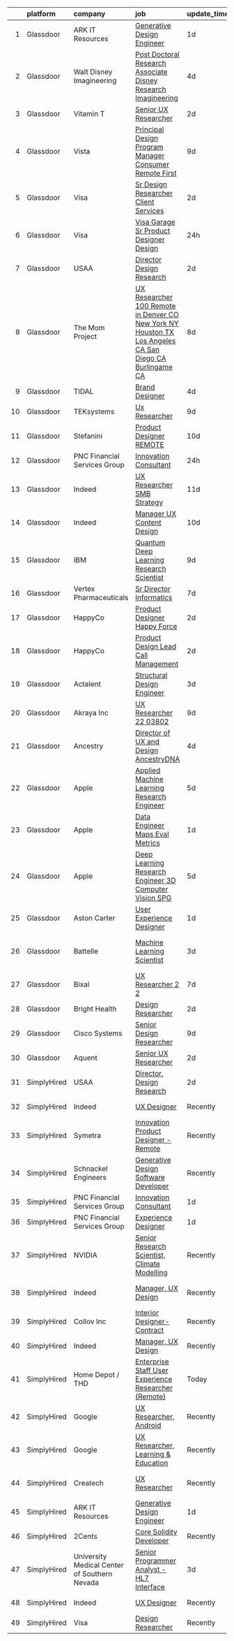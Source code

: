 

|    | platform    | company                                      | job                                                                                                                                                                                                                                                                                                                                                                                                                                                                                                                                                                                                                                                                                                                                                                                                                                                                                                                                                                                                                                                                                                                                                                                                                                                                                                                                                                                                                                                                                                                       | update_time   | location                  |
|---:|:------------|:---------------------------------------------|:--------------------------------------------------------------------------------------------------------------------------------------------------------------------------------------------------------------------------------------------------------------------------------------------------------------------------------------------------------------------------------------------------------------------------------------------------------------------------------------------------------------------------------------------------------------------------------------------------------------------------------------------------------------------------------------------------------------------------------------------------------------------------------------------------------------------------------------------------------------------------------------------------------------------------------------------------------------------------------------------------------------------------------------------------------------------------------------------------------------------------------------------------------------------------------------------------------------------------------------------------------------------------------------------------------------------------------------------------------------------------------------------------------------------------------------------------------------------------------------------------------------------------|:--------------|:--------------------------|
|  1 | Glassdoor   | ARK IT Resources                             | [Generative Design Engineer](https://www.glassdoor.com/partner/jobListing.htm?pos=115&ao=1136043&s=58&guid=0000018271f055c0b1dbeeacb511b5fe&src=GD_JOB_AD&t=SR&vt=w&ea=1&cs=1_32a54a64&cb=1659768952628&jobListingId=1008053488799&jrtk=3-0-1g9ov0lflih7b801-1g9ov0lg4joqd800-968b136550eb3458-)                                                                                                                                                                                                                                                                                                                                                                                                                                                                                                                                                                                                                                                                                                                                                                                                                                                                                                                                                                                                                                                                                                                                                                                                                          | 1d            | Menlo Park, CA            |
|  2 | Glassdoor   | Walt Disney Imagineering                     | [Post Doctoral Research Associate  Disney Research Imagineering](https://www.glassdoor.com/partner/jobListing.htm?pos=103&ao=1110586&s=58&guid=0000018271f055c0b1dbeeacb511b5fe&src=GD_JOB_AD&t=SR&vt=w&cs=1_bae2fd41&cb=1659768952625&jobListingId=1008044584534&cpc=7AD1D84939BBEEF3&jrtk=3-0-1g9ov0lflih7b801-1g9ov0lg4joqd800-2ddaf6e33b47204f--6NYlbfkN0DAFTyt7pbDCC2JPO79CSdi1dIb81yjczP5qsKcZIxgiYm3-7g-689UDqHItQTwke90ROn7vjihijr_YHBPqjURFmZ6Lk7FojtMZ5nEqRywbgPJq9Sth-_pAItFY_kP8T5uXB6khkgRheAmcoorCun9aFyEc5XeaXUwd19k3s5169REGqN2yTbb06m_4oKPC6VMh2Qx58H7dFSOWFXWumMrUNqg3Mf9GNh9trE2yxHsDXwxlClQeEK0KfrxMcMNFashGQcLOZeUpHJ5KMYXaUMx3bWmCXQjB9JbL7i7Xvcc974RmSEpgpsq3iqCe1wBjN_ooSAUUmDY3Fs9ngA3hT-AeJsIEXSUdsXUh0nKTo-QHf3ePCFMuWwnXLxqVqSmNN94nzeSurgyGKri110-_w2OBwVvq5jMTmRycXE8QXDUOyuucUW_K8zbfcHZIzmrej8%3D)                                                                                                                                                                                                                                                                                                                                                                                                                                                                                                                                                                                                                                                                                        | 4d            | Glendale, CA              |
|  3 | Glassdoor   | Vitamin T                                    | [Senior UX Researcher](https://www.glassdoor.com/partner/jobListing.htm?pos=113&ao=1110586&s=58&guid=0000018271f055c0b1dbeeacb511b5fe&src=GD_JOB_AD&t=SR&vt=w&cs=1_9763815e&cb=1659768952627&jobListingId=1008050982766&cpc=451933188B21919D&jrtk=3-0-1g9ov0lflih7b801-1g9ov0lg4joqd800-1200f6927eaa51f5--6NYlbfkN0DMrcEu7yrtATojKJA7cEzGQ3FdRGWLh0CZQInL4ECGI6k5tN82kdM0OKoro5eXmjo25juUC15Bn_5FvpvryvsrTLUL2oDjCcrQC04tAygTwCOHWWIXXUrE7H70wm1oIINCoA90hGUIv0GH0S6mX26R4nvW9OaQClBfjsAi7lh3io4fNovvQpQzYc4pwSE5y-7fmKjWs7ILdMnrrJ1emBVEJafLBwfSRDAozcUjS4FNScUgrbpSChnnhY0GCVO5EJxyesIoLSgF4-mPdco-dyOc8QV-cvtompx8OiMV4eQA_sR6pXpryiSa8Qyjyae7W8OF2Sv07iH14ZhTm4GqOiWS-dfTdB7-IqEOLvzP44eMbqV3NBRChf6HQAUqtPY9GriZUwrlWm-XlQTW2ro3wSK2I879MSRU37RHoFmNjewL8QbZaLcutkYzEhNtjN1BaQTMbZwboV1BvhJGINtJp8aNNLfTuKidKU0%3D)                                                                                                                                                                                                                                                                                                                                                                                                                                                                                                                                                                                                                                                                                                  | 2d            | Remote                    |
|  4 | Glassdoor   | Vista                                        | [Principal Design Program Manager  Consumer   Remote First](https://www.glassdoor.com/partner/jobListing.htm?pos=123&ao=1136043&s=58&guid=0000018271f055c0b1dbeeacb511b5fe&src=GD_JOB_AD&t=SR&vt=w&cs=1_f5e938e1&cb=1659768952629&jobListingId=1008034205628&jrtk=3-0-1g9ov0lflih7b801-1g9ov0lg4joqd800-f502aeb0c6886b71-)                                                                                                                                                                                                                                                                                                                                                                                                                                                                                                                                                                                                                                                                                                                                                                                                                                                                                                                                                                                                                                                                                                                                                                                                | 9d            | Waltham, MA               |
|  5 | Glassdoor   | Visa                                         | [Sr Design Researcher  Client Services](https://www.glassdoor.com/partner/jobListing.htm?pos=130&ao=1136043&s=58&guid=0000018271f055c0b1dbeeacb511b5fe&src=GD_JOB_AD&t=SR&vt=w&cs=1_48e68f8b&cb=1659768952629&jobListingId=1008051878269&jrtk=3-0-1g9ov0lflih7b801-1g9ov0lg4joqd800-f3715a218eaf81a4-)                                                                                                                                                                                                                                                                                                                                                                                                                                                                                                                                                                                                                                                                                                                                                                                                                                                                                                                                                                                                                                                                                                                                                                                                                    | 2d            | Austin, TX                |
|  6 | Glassdoor   | Visa                                         | [Visa Garage  Sr Product Designer  Design](https://www.glassdoor.com/partner/jobListing.htm?pos=118&ao=1136043&s=58&guid=0000018271f055c0b1dbeeacb511b5fe&src=GD_JOB_AD&t=SR&vt=w&cs=1_95cf3d70&cb=1659768952628&jobListingId=1008056562366&jrtk=3-0-1g9ov0lflih7b801-1g9ov0lg4joqd800-0a5e54895d7598fa-)                                                                                                                                                                                                                                                                                                                                                                                                                                                                                                                                                                                                                                                                                                                                                                                                                                                                                                                                                                                                                                                                                                                                                                                                                 | 24h           | San Francisco, CA         |
|  7 | Glassdoor   | USAA                                         | [Director  Design Research](https://www.glassdoor.com/partner/jobListing.htm?pos=101&ao=1110586&s=58&guid=0000018271f055c0b1dbeeacb511b5fe&src=GD_JOB_AD&t=SR&vt=w&cs=1_feadd0dc&cb=1659768952625&jobListingId=1008049852866&cpc=036CEF58F9688075&jrtk=3-0-1g9ov0lflih7b801-1g9ov0lg4joqd800-90a87cf306276f48--6NYlbfkN0CdTBpsLrhs4IwmIsoO0brdHaF9POTtXIeJjdlamKYQ_OhglXXDFJZTh11Z6IDPRXVH68XG58n7NBwcA49i0mmSQD6ZN9kLtmiJKz7yk-9PP_h419OgX5Hj-iGbw3DthY2XURAyYwz3t39lPWxCaMW_bI0neEUpgdZ3dpnFmLZf8eONuvpZsdpYD090sIEWQ2SM5USM9pBPXSqNLyRiRbK8pRgibccSt1xSTTcYgCT7G0u77f2li4FnRCrvq-UfXuNnv6eCcK_7lM-KF96x5Q1lR0vsBFw_6ufrIWvE_h7xhVmp6TBnHPE9hQTJmJdNYmYKl1RAIJ61m9oNgZMRLefFYlN9l3eSZ8VlqzaoRwZkR_-DBX5wi3ANxRPWD7YnSLW-77-3wH6j_zpoGitp9Ofze_GayJKrLGrLPMESDSQTIYJUPY9LVKQZ)                                                                                                                                                                                                                                                                                                                                                                                                                                                                                                                                                                                                                                                                                                                                           | 2d            | Colorado Springs, CO      |
|  8 | Glassdoor   | The Mom Project                              | [UX Researcher  100  Remote in Denver  CO  New York  NY  Houston  TX  Los Angeles  CA  San Diego  CA  Burlingame  CA ](https://www.glassdoor.com/partner/jobListing.htm?pos=104&ao=1110586&s=58&guid=0000018271f055c0b1dbeeacb511b5fe&src=GD_JOB_AD&t=SR&vt=w&cs=1_016e4a65&cb=1659768952625&jobListingId=1008034968036&cpc=D3E44275D43A938E&jrtk=3-0-1g9ov0lflih7b801-1g9ov0lg4joqd800-67172432695b284b--6NYlbfkN0BDp_epf89aHDQhKpPegNJQ_ldQpEFZQsM9OcONMGxWx6pU56EKHF58QjVdAUvn2gXbir20QHWRLNwdvRc3_NIGqJ-s9orVohzQ1eBZAEMF8feyYqvQOp_ymqfL4B7zGZu4pnTpy7cWuCNrkPyTgz6AUWGiur08UrlqpByqfLO4_6Q0VWQySabg-qBtAHizrb-mLDdsGSHL0bKPT5YuuRVo_bh7xwXzMTa7AdjM6WQTImRvlh2R1I9V-zGkN_MQeXgS6FTFt6LI33qUyNpfz4QutMIml0fi65l47Cl6RKLYPN4fZRV54uiTVmXBkvEdH5EUkCG_JQv3UhGGz62rmb5sAACzhAPCVdNyTUwwsPWc2S3NcAYZaLAYgQ4d3ZVqO9E-FNnc3wrO2zX_P2sshnuxtb434xc4Izm6yV7L_Ie-DGIiQgpfp5Ix5XYCayNhnkAT_ENofpmFspr_86b6plU8a4-Pm20lGNlVSfAyP0NcdeLl-xIkaOFUXfjscAk5KCV4Dp3ikfByVFkW5-tcOYad0wK8wlK5XYRXPXYYebg9o1pPQ2Extp6DpSWLd6hdVKl6WXj7img7JA%3D%3D)                                                                                                                                                                                                                                                                                                                                                                                                                                                                                    | 8d            | Houston, TX               |
|  9 | Glassdoor   | TIDAL                                        | [Brand Designer](https://www.glassdoor.com/partner/jobListing.htm?pos=117&ao=1136043&s=58&guid=0000018271f055c0b1dbeeacb511b5fe&src=GD_JOB_AD&t=SR&vt=w&cs=1_8b8dd514&cb=1659768952628&jobListingId=1008046109956&jrtk=3-0-1g9ov0lflih7b801-1g9ov0lg4joqd800-eaaac7ea9afa7278-)                                                                                                                                                                                                                                                                                                                                                                                                                                                                                                                                                                                                                                                                                                                                                                                                                                                                                                                                                                                                                                                                                                                                                                                                                                           | 4d            | New York, NY              |
| 10 | Glassdoor   | TEKsystems                                   | [Ux Researcher](https://www.glassdoor.com/partner/jobListing.htm?pos=114&ao=1110586&s=58&guid=0000018271f055c0b1dbeeacb511b5fe&src=GD_JOB_AD&t=SR&vt=w&cs=1_e807cfe1&cb=1659768952628&jobListingId=1008032487078&cpc=2CAED5C921A5F994&jrtk=3-0-1g9ov0lflih7b801-1g9ov0lg4joqd800-d656d344feeb4a92--6NYlbfkN0AuKz8EBO1xHDEL7V2YF9xF3dC_I9B9i-Zw2Jh8clPMK3KTieKealHQMRxLfyLBLKLdEliJ1Fs7rgX_S3Ls3-iYG2waJ0ZV1KLZ6u1bFWfMkvTyQvTRUNcu7aCdV2ovoJQ48lK2Li0Jzq-KBW022abWu4FyExau2TeoVw-Daw1CvRfvyAoOlHFRpPFy3jRXeI4vVYiURoR0fhAanzNPMknVSzXDOBFOUy0Xr1dT5CUc6Rs1h7hoKacCtJolIQ_ddVUs48CHyk1kIrDV6ht3PRepqqp2C7v6eXFFSldf1cyePSbLfLps8ScSePYwu1kTq2iYHDrv0YDCLvag2F8S9_OMuoYDH6uDySrOUfxT2tsVaAoKpgUQp7bbDbabTftArENoogCmWPT08oInd5KlKvzi69rkq9ObhTLyGGGJH0tu-gaxdWvunXbUwk4byGe4H-gvu8KghSRM5ztQ5gxg7r_PPllDoRRCBfvsc7xmDdgyS4hEg9h9XosojSy_AZylufZefdGjy84LsQ9nmag3RKzMWBttbl_NOMzRNQd4XS_MZ9dk8HwLRYa__pro19G0lqyUPQfha-UzHiSNrLAsqKbQSg2EMXsuwfwD7ecYmWmEw-4sIGCI_y5mGzV8U6S14eb12jGA5VMxDVK4rqR9alepr9fJny_ej3LPGqS2Vji4E8B8qKbrKCZHRso20ESwBsH8rbnScJCv6eCSGLtbR-0e7jqYIdCSoc2WXtuL0Cs6nkTWTA6FgK4LDH5jBTOttWp7tME-lF0BD2tGIcfXOLkDONUuyhe3cNNVGh1nlzJogYnn0AVF1awQnNSJNOk2mOHz94eoyDHKgB8OwLYzL-TiQn-x_eMp5YCH84j9EO7DuaBXCeRVHESKFi7LhN7XNAoEpsKCAuLjL6bZIYCPsaUZlGa21WhY_gY%3D)                                                                                                                                                                                                                                         | 9d            | Cincinnati, OH            |
| 11 | Glassdoor   | Stefanini                                    | [Product Designer   REMOTE](https://www.glassdoor.com/partner/jobListing.htm?pos=122&ao=1136043&s=58&guid=0000018271f055c0b1dbeeacb511b5fe&src=GD_JOB_AD&t=SR&vt=w&ea=1&cs=1_be7bdf3c&cb=1659768952628&jobListingId=1008031185723&jrtk=3-0-1g9ov0lflih7b801-1g9ov0lg4joqd800-603b02cc24df940a-)                                                                                                                                                                                                                                                                                                                                                                                                                                                                                                                                                                                                                                                                                                                                                                                                                                                                                                                                                                                                                                                                                                                                                                                                                           | 10d           | Remote                    |
| 12 | Glassdoor   | PNC Financial Services Group                 | [Innovation Consultant](https://www.glassdoor.com/partner/jobListing.htm?pos=108&ao=1110586&s=58&guid=0000018271f055c0b1dbeeacb511b5fe&src=GD_JOB_AD&t=SR&vt=w&cs=1_4cdf1111&cb=1659768952626&jobListingId=1008056321623&cpc=3DB599BF2F4828F0&jrtk=3-0-1g9ov0lflih7b801-1g9ov0lg4joqd800-9b16b100b475bce3--6NYlbfkN0AMofH_6zXbiqn6xehDj89HQNfpf30LHk40Y3Yl5cZTpm-EXukPQNet_K9MQV9Co4zB5-CLeFe1eEEtPpWVTI1cJqY3sZYgc0n7HcNKnXMTw7YFY6RPu4RLPyva7rZqLLLm2DegVDwL-KUrxbvmkDnoV3JGW8Adxb4qwk87ohYICIzL0RxZSbXKvQ1cWlRr0GrsBfojIHhxw_4bWCOH-D7m3-kV09TohdbYUNt92j2ePy1xUc0xnnCfOz7VcCibCe5fk6CHfKk3KWTEqkoADxyV1KISQPwOj2P18IM1bd5kC2suty4jk5O9Z7cuTnGMlping7HEHZlv5pIJo5VRmBhQUoOmKOjFfkfI5gZuTrwHNvtaGKoE3duyBKy8OvFn6v1KHJ3nZqVqGMxZT9ZPQ6B7r5O7jnID9S9KWRxY8o9wdh_x16I_xuA6W-oTbnfQbaNn1zjxv6dsEib3bav0GMO_fs6obp_Vr5PWOhxTzlvuX6Wj9MZxe_A0H95LVULvr2hybQpEKbn8Ka8SHcekgGBs4qWOMyugoYKZt1lRQaSHoYLSMsZjZXTMOlTn7TDbDX-_lGimulAJsFOPNCW0iOASm3cuDmKJPZWnku1mzRaTmJYkb6bFB-PcR7XNzTjPD21Lb0AZSWJBg3wZV-b56cqvR698szkm1r3SLfUP0gZGOsr3qCYNyweOdJx8CrdYdca77M28mOJ5C6zLDnkzw4ru0YjXEtD9JLRDo_AGlEYDNya2ncN-1aBWo0TdLE1h4lDPItEvZUol9Qiu1ycxLP-WyVxpsFWMudTt1d7x-Orfr8UJ6fgXu14w1duPnHt4c1kizivbxJW-biUBPiqe4UvtW8MZ7jZO9wCo4fj-dhUvbBF8EN2yF9M5tTxunhlroGZ217ebYjaDXB-hO-XVehdMV8nQx1PM-uNviUKkx6Tw4pQaCn0Ida_mPJNT2i6R5lE6mmH_T0r4gmQLXSWyy2RNep5EdWO1LSt1HYgOt9SNlFCi-KCxGyjfXr2soj39QTiIaQQRTshV6QquKn4EwttgStSVlZ1Z4AOUhA3QSLk7grVzQBNrCo3250tRpPudYbViYXv7CSqbpmrm4GCHgt6iGzHTItzD8cF6TX_wRPg_6xbIZuYB4Hhz6j8OpN3Rz1o%3D) | 24h           | Salt Lake City, UT        |
| 13 | Glassdoor   | Indeed                                       | [UX Researcher  SMB Strategy](https://www.glassdoor.com/partner/jobListing.htm?pos=105&ao=1110586&s=58&guid=0000018271f055c0b1dbeeacb511b5fe&src=GD_JOB_AD&t=SR&vt=w&cs=1_a0b37d46&cb=1659768952625&jobListingId=1008028151469&cpc=3DB599BF2F4828F0&jrtk=3-0-1g9ov0lflih7b801-1g9ov0lg4joqd800-36ca236a5a045261--6NYlbfkN0CiRNM7CVr8YueLFKlzwbFWI0o7IjV438l4sVrvKZ0flpURU_mqoI8EbsK64YRr3OBmXK5c0D_VIq-XAz-SijDLcgxaAEZ1LGCz0647mMt3IKGcnLZeJ4XsnVD6rI2ODiyjHnq36ZPOWJj9mBHyqJyUTJasZe8jUOgx905CZfEUHmGuSwNOBd25DOttNKT-0-sEqP8v3Xcq4nP4-oWH8pq6UDUodeOMKHmTDumk6cN1ImpwiuXdsYlK4mc_T6TVi9MVg8rQbtkr0YA8-MNlbT8yA1wYaSHKP88uPDxTlI3pUsAPSS_FERsMfkZdwVVaQGDU9at8muf6yqX-7UK9dEnVtB2gelQ0kSd_QXUQNHGqwQIF6OjvSmducEKp5bCJXwhxDbEsYK5Oqot34QRQ_mCRpIErXMmU9nz0BpKS5k8dHCoqU44Jf0zLOlITB4bVsGhK0qlr1LHAty7bXJEjZ3LbeTXZ0jQNK5jIVEQWVtf2OYPQr5V5byXcDVGTZnLlDGjV8p-fdqwpDeYTcTthapLm)                                                                                                                                                                                                                                                                                                                                                                                                                                                                                                                                                                                                                                         | 11d           | Austin, TX                |
| 14 | Glassdoor   | Indeed                                       | [Manager  UX Content Design](https://www.glassdoor.com/partner/jobListing.htm?pos=106&ao=1110586&s=58&guid=0000018271f055c0b1dbeeacb511b5fe&src=GD_JOB_AD&t=SR&vt=w&cs=1_650639c1&cb=1659768952625&jobListingId=1008031262648&cpc=B101C867B3EF2D75&jrtk=3-0-1g9ov0lflih7b801-1g9ov0lg4joqd800-39b9ab4c9d019023--6NYlbfkN0CiRNM7CVr8YueLFKlzwbFWI0o7IjV438l4sVrvKZ0flpURU_mqoI8EbsK64YRr3OA0NewwLze60yEDedzF9qHHqQHfeFOzmCmqCIrsGBS_xCQvMOy8qcuRd9aSb28_VWMW0XNzPbEQWLkG9B-0gogUQBQMDvYLaHbbFXi5KssPqfdnSEIiDidqfL4pU31OGgIOZU1VGJVU49JWEclaYOcjwNv0OyS7ltZGVc2qG6kNVskUpM8EA83HAsr-NEvGg3tXbC0d0Q0aN3NpScDfvObjlrTurtR7odOvrbtye3UY43syb-u4JwqIk3GKi1QAAqGm4StuzKnNZzMnJAVrMT0M3lHUeeNdP_fgfTAqYk2rVwRKtQBDw8NQ1DZ2bg77gPg4sINiXz36NYVnazovrbcYakx7VM5AMj1dpg1yfPE_T5yxfwd38rjKQS8mFNxQuTht48zMSRJnq6GzR4y7WFlp8d-Oq73ufC8IFVWiiSf3BRvNswivX6eCYxUsReHbS_VK4E4PcPR_gNwUyKLIzSn5)                                                                                                                                                                                                                                                                                                                                                                                                                                                                                                                                                                                                                                          | 10d           | Seattle, WA               |
| 15 | Glassdoor   | IBM                                          | [Quantum Deep Learning Research Scientist](https://www.glassdoor.com/partner/jobListing.htm?pos=127&ao=1136043&s=58&guid=0000018271f055c0b1dbeeacb511b5fe&src=GD_JOB_AD&t=SR&vt=w&cs=1_a303e416&cb=1659768952629&jobListingId=1008033244593&jrtk=3-0-1g9ov0lflih7b801-1g9ov0lg4joqd800-4e1f548f2b7f8637-)                                                                                                                                                                                                                                                                                                                                                                                                                                                                                                                                                                                                                                                                                                                                                                                                                                                                                                                                                                                                                                                                                                                                                                                                                 | 9d            | Yorktown Heights, NY      |
| 16 | Glassdoor   | Vertex Pharmaceuticals                       | [Sr  Director Informatics](https://www.glassdoor.com/partner/jobListing.htm?pos=102&ao=1110586&s=58&guid=0000018271f055c0b1dbeeacb511b5fe&src=GD_JOB_AD&t=SR&vt=w&cs=1_b933fa34&cb=1659768952625&jobListingId=1008038636642&cpc=9FFE37255B2C047E&jrtk=3-0-1g9ov0lflih7b801-1g9ov0lg4joqd800-8c6666baebe0c308--6NYlbfkN0DLSkztd4vtTiXJqeHSV6FQdAfV6v4UgVauYgd-fEjIKzcBdXAyD1pAqBYN21JT7FRNkXQlVRWH2X5r23gxL7hkcXW29DF7uqYarHl3-kBnk9wiy9VUUwrfFDE1bbGq-3WotvgzURLlkFs9D6HE7sYjcXuvRYf1-nGtTBsFro9MTPezzp9x4RRY6p5SlSuVMmtKenIXb96m5MWw0DmP3On9UMe-AdhncaovHaB-T6MSqMX9HVd2RwXHmjUKbxcYUsji05fAOL5w5yaFCh1yC3kdQZkE5auV8cfIVvo33IpP4I0a1jX9bYvEPUBc-PE0c9mAuS0E4a6dr4W39pxibkgVxMGD_ErNBo65Mx6B5mdwEaLY5FuZSB_fTZ7TViFnGBq_MeSfuTYb4f6sXw9QD_ULMK8o_pIf9jEIeYwymRjFmtGQzFNB6vifGFX6mwmhioRg13IFTEjddB1_ys-77dqPX5ZPDXd7_wuOHVQPDN9uuXlyYBzsR-JrYoHyufqLjl5js-P6bnytxhhnizBe2L1e8CNxXS-fX9fwtFDmGa93Nae49H5-C_fO)                                                                                                                                                                                                                                                                                                                                                                                                                                                                                                                                                                                                            | 7d            | Boston, MA                |
| 17 | Glassdoor   | HappyCo                                      | [Product Designer   Happy Force](https://www.glassdoor.com/partner/jobListing.htm?pos=121&ao=1136043&s=58&guid=0000018271f055c0b1dbeeacb511b5fe&src=GD_JOB_AD&t=SR&vt=w&ea=1&cs=1_b82f3aa8&cb=1659768952628&jobListingId=1008051268876&jrtk=3-0-1g9ov0lflih7b801-1g9ov0lg4joqd800-593a1be306523794-)                                                                                                                                                                                                                                                                                                                                                                                                                                                                                                                                                                                                                                                                                                                                                                                                                                                                                                                                                                                                                                                                                                                                                                                                                      | 2d            | Remote                    |
| 18 | Glassdoor   | HappyCo                                      | [Product Design Lead   Call Management](https://www.glassdoor.com/partner/jobListing.htm?pos=124&ao=1136043&s=58&guid=0000018271f055c0b1dbeeacb511b5fe&src=GD_JOB_AD&t=SR&vt=w&ea=1&cs=1_fc4d603f&cb=1659768952629&jobListingId=1008051268890&jrtk=3-0-1g9ov0lflih7b801-1g9ov0lg4joqd800-d64db073e1c3b8c9-)                                                                                                                                                                                                                                                                                                                                                                                                                                                                                                                                                                                                                                                                                                                                                                                                                                                                                                                                                                                                                                                                                                                                                                                                               | 2d            | Remote                    |
| 19 | Glassdoor   | Actalent                                     | [Structural Design Engineer](https://www.glassdoor.com/partner/jobListing.htm?pos=110&ao=1110586&s=58&guid=0000018271f055c0b1dbeeacb511b5fe&src=GD_JOB_AD&t=SR&vt=w&ea=1&cs=1_2e2ab25a&cb=1659768952627&jobListingId=1008048431995&cpc=47CFDC01B3F81FAC&jrtk=3-0-1g9ov0lflih7b801-1g9ov0lg4joqd800-35b80ecf5ff04e22--6NYlbfkN0ChYVx_I3yfZ_JDY3EFoivtqvi_stwnZ_kRt8Dowt_l_d1ydueao4NE-oUleRJ4yhh9Ywy-xjYtl5aidogT6pt-_1WE88OX7VtaqLbkgcDMI0hZcPmKzu5bnIgtTDLMd5PmAuYMOKvSEfttCC5TvJ3v5c-yxRC5tF9rTow-tL0dvZwIM81jHkZMp2pZ2n-WNycoX7jEWYd0BJi6Jt5C9RkkzZ2f1ohoZM5KF8lE00isI9-QgWA5n-FtQbLSNJHNzvTpo1ck1rnDXp1NvMla3hLqofvieGvfaCQc4I_-8AOQFjAZXQ-Ul3fh6epV3K0Uc08Z9ZGGsiYrnWse8fNDKwLrUdVp_U-zlYKJXwzkp3YnEElSmK0Mx55BTcjlUlgr0W_XdOlRwwQgTmtZGzhRxGtv-qesaiR77aSsOJUmd43hGMJWUYAAjSpUrPNnIEn1wa1ddfegOAgfEppWpPlt1O67mZwiMxzKJmDfZFSDbuT0lAWVYb1sISXl64ev9Ax-y0Y0UVTLM_T6UoM12gt6tQRM1h8yn7P1MuO6ryVDkIZhSbp9RlE5z6d17qR86YEigrZl0STEcyTPUtnqDB0uvPdIWMW2Vn5FLSe4GPInhpi0J1qIllebrsupv7iKWJz779qoSwkbtk3EhZ3KrPCNcAhKtS0ZJ4jpd7gY1poKWmyJwsClD8zKlvKWlVNBz6mp99YHCPZB3oOjIAuDj05-KFNoP5d-LqLSUqiFNmiuGVPTeyKWA7pTxy0BJqv9IZVwWyy5Nz_8nm3sXgYC_BanExnNoC5SBTpjmScju0-WtKhx39k3UAoLZ-70JEKXxEETf0HV85MtH3trEyaE6F2ojs4tC7As6eZeOTqYEJh6Tcl_wWGoi9lz9ChhNgaoLc8O0usuHPOCLhG8FAmxZv7RNQKoDT1nNwbLB62ARJB6oKP6e06a1tOvDrxt4CiRNDCCzF_FvyfYFULSZsiCPlrsnvxCRpESrLA3Q0Y%3D)                                                                                                                                                       | 3d            | Ridley Park, PA           |
| 20 | Glassdoor   | Akraya Inc                                   | [UX Researcher   22 03802](https://www.glassdoor.com/partner/jobListing.htm?pos=120&ao=1136043&s=58&guid=0000018271f055c0b1dbeeacb511b5fe&src=GD_JOB_AD&t=SR&vt=w&cs=1_d758c8c3&cb=1659768952628&jobListingId=1008033552694&jrtk=3-0-1g9ov0lflih7b801-1g9ov0lg4joqd800-db53e58057eee83a-)                                                                                                                                                                                                                                                                                                                                                                                                                                                                                                                                                                                                                                                                                                                                                                                                                                                                                                                                                                                                                                                                                                                                                                                                                                 | 9d            | Mountain View, CA         |
| 21 | Glassdoor   | Ancestry                                     | [Director of UX and Design  AncestryDNA](https://www.glassdoor.com/partner/jobListing.htm?pos=128&ao=1136043&s=58&guid=0000018271f055c0b1dbeeacb511b5fe&src=GD_JOB_AD&t=SR&vt=w&cs=1_c230868a&cb=1659768952629&jobListingId=1008044851693&jrtk=3-0-1g9ov0lflih7b801-1g9ov0lg4joqd800-1d8aa8e8be930221-)                                                                                                                                                                                                                                                                                                                                                                                                                                                                                                                                                                                                                                                                                                                                                                                                                                                                                                                                                                                                                                                                                                                                                                                                                   | 4d            | Remote                    |
| 22 | Glassdoor   | Apple                                        | [Applied Machine Learning Research Engineer](https://www.glassdoor.com/partner/jobListing.htm?pos=107&ao=1110586&s=58&guid=0000018271f055c0b1dbeeacb511b5fe&src=GD_JOB_AD&t=SR&vt=w&cs=1_b5441804&cb=1659768952626&jobListingId=1008040016952&cpc=9DC6E4D8324653EE&jrtk=3-0-1g9ov0lflih7b801-1g9ov0lg4joqd800-80634c36c4f4b8fe--6NYlbfkN0BvKrLyj5gPmtZO9T8euul8TCxuuKNOtzRJOomxnwSEodTz2Bc-sPZl8WPllYOnI2jf4S4gHxb_xZ9S6tAcwRgiAvfl-FLhQWxMOk2aQ5WNRGZUF1RL6UTlOl9uoOZSsi_TYpJbJpWxkQB1ILyD6bDCnTL8Fy4LK8CPlQLejhrXiT5n_rENnEJe8Qysnp84WNWP-hdS5-z3hdqlLZSrUH0rN8FvX0Pcp4Q7vuTYTTPrZVB9UDuP2_pr7rbGi2GoZpJnabheKq199ngEGkQLfxPii9PcFfHmH31LErfJ6K1mWVw6q3q92NRNNaTs-udMo5zq99NYkOCRjHMXCuy7q3RNv9fnJvGtJThN2GkMyvCoGjuk_eguJA7jC_kyxu0au4qkeaxG1hm0aYp7BezLkwf3GdH8ofyjzNLqZw3h11eMVgK_qn3vZNHt0WCeeRXUZNy-5HGZ3lA7vbrvlGc1up9p87ERfJpTkuctnIyqZ-TEX2_D8FiAbH1ZUrUbAUytUhSHhb-x2183i8nZPb6kpkR2qnz5E3KuX77CJDUnXjRq85F_su6Gxnus5-b6AR9Cva4w3-Q26j-CXlEyMQqgS2DlX8fDACGenykASLKa1t1_AAT4L3aX5rWIne3QEdGHMXiGtFyEj08myaY5zxvnjEQD3Lg2aR6YZpR4bhJOQry2V_bOUxQ25O2TivRlZqHwLiFU5UflHiTnZWUuRL3TiwI_M_HpEhKk7Gtzwlh9Xe4gGAEQU5Z1bsVv0y9dFpIRBSuzoUYqMTwIMEfAULZ0bnl_HmmuhMNYeSMeNo9RAtxxVW3xxzaEqS-arP-NX0dT8KSXA6_wK_HYFW8aZxVk5be_49CS0xPUO5B8t-69lYj3HkOCoHvHiT2rn8DD5ois85yr5jaT9mixv8FpBfW82oI2L9P3oGTPKcuZ4G_fgwT1hwUMe0T6pi74Lwb5C1LtmDksBIH88Y0qmGVUuw7OxFNt6cHDZVUFFeHrSvTpgO9A-w%3D%3D)                                                                                                                              | 5d            | San Diego, CA             |
| 23 | Glassdoor   | Apple                                        | [Data Engineer  Maps Eval Metrics](https://www.glassdoor.com/partner/jobListing.htm?pos=109&ao=1110586&s=58&guid=0000018271f055c0b1dbeeacb511b5fe&src=GD_JOB_AD&t=SR&vt=w&cs=1_81b52c06&cb=1659768952627&jobListingId=1008052189557&cpc=8795CF9063CD573D&jrtk=3-0-1g9ov0lflih7b801-1g9ov0lg4joqd800-8cc301145b108724--6NYlbfkN0BvKrLyj5gPmtZO9T8euul8TCxuuKNOtzRJOomxnwSEodTz2Bc-sPZlt2Zgji_QUXFUujvrD69HkJ92zgYsOxSI6AUxEMsTN40wqiJNuk9H99kWje5zxxm38TYihDyPX3m2n6k74TGd7U47kzdwvTOBYAWEfRvCiDCSx3QQRKGMkVIOYSoM3iebYu1sMfbSG7bpL53xG5Ke4UPKH1lqQn3BkPsDRzHbvoHcC0gukevevRP3tavstaZxRQsATVK4N9RKT_UaOLpGwr3Y6QlEgdWGvYEqSvC2VHWNfw5a2bLb-KpjyphE5tIPJiC74wOze_wD7NgkxZ6CvtN-4c6iPAaU2-zE-3FdCNKSrqr0lMbm-pHxjpCobnoT5Mg7Jfd4XQUaUFSpevpzd993CCK8P5OoXHOGppvVxG8E4_4Ok1qivhN9cndi4bCF6UusMoF-RxmkjoCVawG5NOxereTVz_vD32YrOpnHIikgQA7Fr6dQzcWYJrWdx94aB1uJ3Pi-PR_i0pPT2yLVTVL591nknhvrJvsO6Q5k0zhrJABWn7dq36PySsmibfmlSWjmPDmmPgPKBoLvuOEPVeE8Fu6WH7ZWPExHMHh1U0AyO5g0Ph29aD9h5Tvf7Z38ODaIx0uf0cTpU3sSUalPUX721wpF3X3nq8myqfSAfFpXUtYdDN58cMaZjYcUsEd3s5xoh1Mg4oEUT01KMYQDVC4BYrCcb66wU3tTWCULNbAgAbviSD3qXBj8EXDit4lCZE6r2FhVJS1WqyFdqinhYa713KSV60v5vSBS_DfXZmYTB6Gso5ZrEJmHb9gReckwTmKVTJ0ThFdujYGJKCmTA1TcHN5xK0h1_PE_O3-5CfbpM7-2m75gA9BrZrDzLFb_fLdYUDw2bs4Uy7AIMXJgwZk72F-OEG4cJ8zUTGpqICWThawXbh9m3rWTK0Y-88d3CxO3nTP-mVfwi25kyXJC-thRMK4OTCVa)                                                                                                                                                                    | 1d            | Cupertino, CA             |
| 24 | Glassdoor   | Apple                                        | [Deep Learning Research Engineer  3D Computer Vision   SPG](https://www.glassdoor.com/partner/jobListing.htm?pos=126&ao=1136043&s=58&guid=0000018271f055c0b1dbeeacb511b5fe&src=GD_JOB_AD&t=SR&vt=w&cs=1_b5a58c36&cb=1659768952629&jobListingId=1008042613473&jrtk=3-0-1g9ov0lflih7b801-1g9ov0lg4joqd800-f7150ef33d2e42fe-)                                                                                                                                                                                                                                                                                                                                                                                                                                                                                                                                                                                                                                                                                                                                                                                                                                                                                                                                                                                                                                                                                                                                                                                                | 5d            | Cupertino, CA             |
| 25 | Glassdoor   | Aston Carter                                 | [User Experience Designer](https://www.glassdoor.com/partner/jobListing.htm?pos=112&ao=1110586&s=58&guid=0000018271f055c0b1dbeeacb511b5fe&src=GD_JOB_AD&t=SR&vt=w&ea=1&cs=1_1fc33c13&cb=1659768952628&jobListingId=1008053786189&cpc=F41FEAB56D215062&jrtk=3-0-1g9ov0lflih7b801-1g9ov0lg4joqd800-5e957ba5b4b46f4e--6NYlbfkN0ChYVx_I3yfZ_JDY3EFoivtqvi_stwnZ_kRt8Dowt_l_d1ydueao4NEv8X4QANiVn9JD5vvckC5i6j0rfTBqpcgvy67pi6iZNUP5V4TH5-RhQfJ11Bqifcd3lodHg1crcsyRt1zhCtqBW2yUB667GHysvFzVzXlu0FrQVEsPUdBoCxalFU2sA6UWRKlCpq93Y0eFC0BYeZfDWv8Y7E46zL2BsZVHcT6WvXtrjlJvI09OK6vwJcn9hlzVYhb9H1rYpTwabxkqkUinu9z-X_K1X2YHvyz38Y3qEW4_4msWupcqZEZ6gxMzJ_U2k54LY3lZlXG4SP8PqeHt_rCQu8Q_VWD-ES4JjOIgBGNQ61fzKagBog6wZ-34w_RkTge1UV0EPz_VjIWPL0bGXg9vkcmNumXm22p6qywIhLW8bCPRH0_DtX4eeaqtZVSqFiz2FoyU4dhD7jUTYBFpVWYKDNlFf8t3SegX1IHu32dsBIU0F98V2tdlDGEZ6LxP8TXrLq5EzOlw0xxBRF1FWGfSxc7d6vwbA7CIRFwtlIP9EBfLt3bTv1BJlTfj1s8ehJz4s5-Fmk6uaufpZ-gXsGhn0gPQJcZnvZP0HmrAKyTvALpxRzudRxwbHqn7KJHrRAywLVXrb9a8NmfjtLkq46PDqgQQOufRpplvWS3SMhglTVZURljs9AvdTyPwOLNmEjmZ31562R6AKDnvJKSA86vxMPTCBRC6Q6MNOps9YfS7Rsugg7Xh0No8N5MNQW4TPuxr_CsYjt2rJzUGKwSowSmQQccmnkpSFJu3nE1Bf3DplPO6MvdDBR2njauFAPBt3g4Kx_4PlzlWkgPSvdCijOATTBSeOsMaY4fREPW4D_gX_JenLVS9kcGhZ2VFvXgiqTSFjmyxlg4lFSS1WCdJBPaniKYCV98QmghuldCuRIOmBccVxyw7Uyu5nUSYBNZ3lSiR9cQ3Zx-c9ZXWjhouA%3D%3D)                                                                                                                                                                           | 1d            | Brooklyn, NY              |
| 26 | Glassdoor   | Battelle                                     | [Machine Learning Scientist](https://www.glassdoor.com/partner/jobListing.htm?pos=129&ao=1136043&s=58&guid=0000018271f055c0b1dbeeacb511b5fe&src=GD_JOB_AD&t=SR&vt=w&cs=1_4a593d1c&cb=1659768952629&jobListingId=1008047207635&jrtk=3-0-1g9ov0lflih7b801-1g9ov0lg4joqd800-e9d2582c34a8688f-)                                                                                                                                                                                                                                                                                                                                                                                                                                                                                                                                                                                                                                                                                                                                                                                                                                                                                                                                                                                                                                                                                                                                                                                                                               | 3d            | Egg Harbor Township, NJ   |
| 27 | Glassdoor   | Bixal                                        | [UX Researcher  2 2 ](https://www.glassdoor.com/partner/jobListing.htm?pos=119&ao=1136043&s=58&guid=0000018271f055c0b1dbeeacb511b5fe&src=GD_JOB_AD&t=SR&vt=w&cs=1_c8821b15&cb=1659768952628&jobListingId=1008037926238&jrtk=3-0-1g9ov0lflih7b801-1g9ov0lg4joqd800-c85373c387c37d19-)                                                                                                                                                                                                                                                                                                                                                                                                                                                                                                                                                                                                                                                                                                                                                                                                                                                                                                                                                                                                                                                                                                                                                                                                                                      | 7d            | Remote                    |
| 28 | Glassdoor   | Bright Health                                | [Design Researcher](https://www.glassdoor.com/partner/jobListing.htm?pos=116&ao=1136043&s=58&guid=0000018271f055c0b1dbeeacb511b5fe&src=GD_JOB_AD&t=SR&vt=w&cs=1_46c27a47&cb=1659768952628&jobListingId=1008049828200&jrtk=3-0-1g9ov0lflih7b801-1g9ov0lg4joqd800-43cfca78f4ff2ec1-)                                                                                                                                                                                                                                                                                                                                                                                                                                                                                                                                                                                                                                                                                                                                                                                                                                                                                                                                                                                                                                                                                                                                                                                                                                        | 2d            | Austin, TX                |
| 29 | Glassdoor   | Cisco Systems                                | [Senior Design Researcher](https://www.glassdoor.com/partner/jobListing.htm?pos=125&ao=1136043&s=58&guid=0000018271f055c0b1dbeeacb511b5fe&src=GD_JOB_AD&t=SR&vt=w&cs=1_46d3864a&cb=1659768952629&jobListingId=1008033970971&jrtk=3-0-1g9ov0lflih7b801-1g9ov0lg4joqd800-f85101b7c1f84958-)                                                                                                                                                                                                                                                                                                                                                                                                                                                                                                                                                                                                                                                                                                                                                                                                                                                                                                                                                                                                                                                                                                                                                                                                                                 | 9d            | Seattle, WA               |
| 30 | Glassdoor   | Aquent                                       | [Senior UX Researcher](https://www.glassdoor.com/partner/jobListing.htm?pos=111&ao=1110586&s=58&guid=0000018271f055c0b1dbeeacb511b5fe&src=GD_JOB_AD&t=SR&vt=w&cs=1_2adab7a3&cb=1659768952627&jobListingId=1008051208353&cpc=334ABAF5D42DC775&jrtk=3-0-1g9ov0lflih7b801-1g9ov0lg4joqd800-703d341d7d342d9c--6NYlbfkN0DMrcEu7yrtATojKJA7cEzGQ3FdRGWLh0CZQInL4ECGI9gD0Wolx9R2EDT7B77c2cRSY10wi-ePXOJg8nIu_ibrbHRamPzJmmrf-cgfHP2MYPuFr3C6FYWCt61aKloC0ogvAb_8L5f2BdltsHItqfiMWyZt7klUMZcB88DRRep0syBJUoZ8vNkU2jdXvzkWyPUOl7Ztg7ihY1h4TVzMlzfwsPmJsFny_fKOoH_Qxgm0i1mct315Qwqa_tLSb-HbLr0moI1Q0TI_uzdf8PBx6bBUQ6dsLcgJ2wDOu5oJXMxjNSuYIDB4nxKfCZwh0oNvBRhk7PIn7AcinUSFRhXQ4y7AyAMi2clg_vHL_jsPgqieqBbxYGblusBA92MO3OUiB6rr8785Ggm9vBDrocBBMtHk2-CtoSSWNs1ku9anqZjPohMXBDv7fhRiTuVBknonouynuiQcLRocrQ%3D%3D)                                                                                                                                                                                                                                                                                                                                                                                                                                                                                                                                                                                                                                                                                                                    | 2d            | Remote                    |
| 31 | SimplyHired | USAA                                         | [Director, Design Research](https://www.simplyhired.com/job/t32jwI5Sokoqcptep0IARkyiMuzc0oXP5RVomuGG-bDrZfO74TGBVw?q=generative+design)                                                                                                                                                                                                                                                                                                                                                                                                                                                                                                                                                                                                                                                                                                                                                                                                                                                                                                                                                                                                                                                                                                                                                                                                                                                                                                                                                                                   | 2d            | Phoenix, AZ               |
| 32 | SimplyHired | Indeed                                       | [UX Designer](https://www.simplyhired.com/job/URziMhrNTaKa1PLKfIfrhF-GuRmaj4gn2FhVHZfhBU3tWsV0R0J4dw?q=generative+design)                                                                                                                                                                                                                                                                                                                                                                                                                                                                                                                                                                                                                                                                                                                                                                                                                                                                                                                                                                                                                                                                                                                                                                                                                                                                                                                                                                                                 | Recently      | United States             |
| 33 | SimplyHired | Symetra                                      | [Innovation Product Designer - Remote](https://www.simplyhired.com/job/hSkWjaWMYgFhCFQx-vz3tfIowyPuP4lujgWiB5HyDVHP--PC0XA9tQ?q=generative+design)                                                                                                                                                                                                                                                                                                                                                                                                                                                                                                                                                                                                                                                                                                                                                                                                                                                                                                                                                                                                                                                                                                                                                                                                                                                                                                                                                                        | Recently      | Bellevue, WA              |
| 34 | SimplyHired | Schnackel Engineers                          | [Generative Design Software Developer](https://www.simplyhired.com/job/KE0-EPFCtTp8eniWTTdVA6iqehRWfXqNBvdE0wHECgCONieSBqtj5A?q=generative+design)                                                                                                                                                                                                                                                                                                                                                                                                                                                                                                                                                                                                                                                                                                                                                                                                                                                                                                                                                                                                                                                                                                                                                                                                                                                                                                                                                                        | Recently      | Omaha, NE                 |
| 35 | SimplyHired | PNC Financial Services Group                 | [Innovation Consultant](https://www.simplyhired.com/job/cKmxdaM0jF9VPI-RSBLbCoq7OPdj-KxksHJspwCwFHS0oNsRS6qygg?q=generative+design)                                                                                                                                                                                                                                                                                                                                                                                                                                                                                                                                                                                                                                                                                                                                                                                                                                                                                                                                                                                                                                                                                                                                                                                                                                                                                                                                                                                       | 1d            | Phoenix, AZ               |
| 36 | SimplyHired | PNC Financial Services Group                 | [Experience Designer](https://www.simplyhired.com/job/oiyfwvQqZ0CU81QxSIR4hCucru85FYTQS_6SwXwpYYAeZQ7wUH-YFQ?q=generative+design)                                                                                                                                                                                                                                                                                                                                                                                                                                                                                                                                                                                                                                                                                                                                                                                                                                                                                                                                                                                                                                                                                                                                                                                                                                                                                                                                                                                         | 1d            | Pittsburgh, PA            |
| 37 | SimplyHired | NVIDIA                                       | [Senior Research Scientist, Climate Modelling](https://www.simplyhired.com/job/_7G8BGMxqU9a6se6kLlTLf5HwqLfHudS85JrCh1-WP2beI64goMN_g?q=generative+design)                                                                                                                                                                                                                                                                                                                                                                                                                                                                                                                                                                                                                                                                                                                                                                                                                                                                                                                                                                                                                                                                                                                                                                                                                                                                                                                                                                | Recently      | Santa Clara, CA           |
| 38 | SimplyHired | Indeed                                       | [Manager, UX Design](https://www.simplyhired.com/job/Bq589sK4IRMfwF5-KARscZ6LsNo2I05ZrwbHgWV1WMmQn8wB-Cg3yw?q=generative+design)                                                                                                                                                                                                                                                                                                                                                                                                                                                                                                                                                                                                                                                                                                                                                                                                                                                                                                                                                                                                                                                                                                                                                                                                                                                                                                                                                                                          | Recently      | United States +1 location |
| 39 | SimplyHired | Collov Inc                                   | [Interior Designer-Contract](https://www.simplyhired.com/job/BWulXfwm_DajYkRoVR_cHEZ0YAw0ZzUYn4k1ZR9ZbVk7SbJZhkaf0Q?q=generative+design)                                                                                                                                                                                                                                                                                                                                                                                                                                                                                                                                                                                                                                                                                                                                                                                                                                                                                                                                                                                                                                                                                                                                                                                                                                                                                                                                                                                  | Recently      | Remote                    |
| 40 | SimplyHired | Indeed                                       | [Manager, UX Design](https://www.simplyhired.com/job/Bq589sK4IRMfwF5-KARscZ6LsNo2I05ZrwbHgWV1WMmQn8wB-Cg3yw?q=generative+design)                                                                                                                                                                                                                                                                                                                                                                                                                                                                                                                                                                                                                                                                                                                                                                                                                                                                                                                                                                                                                                                                                                                                                                                                                                                                                                                                                                                          | Recently      | United States             |
| 41 | SimplyHired | Home Depot / THD                             | [Enterprise Staff User Experience Researcher (Remote)](https://www.simplyhired.com/job/YSEG3SiStJu11d-vVi8vB3h3DnjeE2TqfGzCRPpBlN9LOua7xEEWaw?q=generative+design)                                                                                                                                                                                                                                                                                                                                                                                                                                                                                                                                                                                                                                                                                                                                                                                                                                                                                                                                                                                                                                                                                                                                                                                                                                                                                                                                                        | Today         | Atlanta, GA               |
| 42 | SimplyHired | Google                                       | [UX Researcher, Android](https://www.simplyhired.com/job/wgf14es_GG05BqaqzVffBdTzUtPZGU01orl72dGM48xWQPnFBDw5BQ?q=generative+design)                                                                                                                                                                                                                                                                                                                                                                                                                                                                                                                                                                                                                                                                                                                                                                                                                                                                                                                                                                                                                                                                                                                                                                                                                                                                                                                                                                                      | Recently      | Mountain View, CA         |
| 43 | SimplyHired | Google                                       | [UX Researcher, Learning & Education](https://www.simplyhired.com/job/WGCSVKpQGbUMUJM-_ZKn_88_lb6_wQ3quIe5_IBj1DVzS_pd-OSyog?q=generative+design)                                                                                                                                                                                                                                                                                                                                                                                                                                                                                                                                                                                                                                                                                                                                                                                                                                                                                                                                                                                                                                                                                                                                                                                                                                                                                                                                                                         | Recently      | San Francisco, CA         |
| 44 | SimplyHired | Createch                                     | [UX Researcher](https://www.simplyhired.com/job/i7kHaMs_t4HJbJlYlCbNzuzUNip4IiMfa1iEYNfuICNgoGdDox8jZA?q=generative+design)                                                                                                                                                                                                                                                                                                                                                                                                                                                                                                                                                                                                                                                                                                                                                                                                                                                                                                                                                                                                                                                                                                                                                                                                                                                                                                                                                                                               | Recently      | San Francisco, CA         |
| 45 | SimplyHired | ARK IT Resources                             | [Generative Design Engineer](https://www.simplyhired.com/job/Yauzve8nG53xqCQY27Ido0vxH0NjdA2KQTIo9ho96DQeiSofu3DRNg?q=generative+design)                                                                                                                                                                                                                                                                                                                                                                                                                                                                                                                                                                                                                                                                                                                                                                                                                                                                                                                                                                                                                                                                                                                                                                                                                                                                                                                                                                                  | 1d            | Menlo Park, CA            |
| 46 | SimplyHired | 2Cents                                       | [Core Solidity Developer](https://www.simplyhired.com/job/yaTegn-ORs8Xd35tTGfbV12cQTOp2DiyeY9m5_FSPmo1bC_GefnhsA?q=generative+design)                                                                                                                                                                                                                                                                                                                                                                                                                                                                                                                                                                                                                                                                                                                                                                                                                                                                                                                                                                                                                                                                                                                                                                                                                                                                                                                                                                                     | Recently      | Remote                    |
| 47 | SimplyHired | University Medical Center of Southern Nevada | [Senior Programmer Analyst - HL7 Interface](https://www.simplyhired.com/job/ocxRoNhD4MB3Y9UeM33F6GuBXdHLW5kpzPKYW8bVrYnms-7Tw18xAg?q=generative+design)                                                                                                                                                                                                                                                                                                                                                                                                                                                                                                                                                                                                                                                                                                                                                                                                                                                                                                                                                                                                                                                                                                                                                                                                                                                                                                                                                                   | 3d            | Nashville, TN             |
| 48 | SimplyHired | Indeed                                       | [UX Designer](https://www.simplyhired.com/job/URziMhrNTaKa1PLKfIfrhF-GuRmaj4gn2FhVHZfhBU3tWsV0R0J4dw?q=generative+design)                                                                                                                                                                                                                                                                                                                                                                                                                                                                                                                                                                                                                                                                                                                                                                                                                                                                                                                                                                                                                                                                                                                                                                                                                                                                                                                                                                                                 | Recently      | United States             |
| 49 | SimplyHired | Visa                                         | [Design Researcher](https://www.simplyhired.com/job/dNbu4MH6uBZGnd1DSe55nEVTeu0-oL6rQKxSoRfZlKNieUQ-jxt12g?q=generative+design)                                                                                                                                                                                                                                                                                                                                                                                                                                                                                                                                                                                                                                                                                                                                                                                                                                                                                                                                                                                                                                                                                                                                                                                                                                                                                                                                                                                           | Recently      | Denver, CO                |